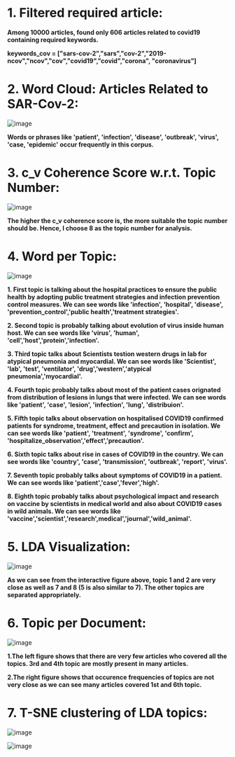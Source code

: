 # **1. Filtered required article:**
**Among 10000 articles, found only 606 articles related to covid19 containing required keywords.**

**keywords_cov = ["sars-cov-2","sars","cov-2","2019-ncov","ncov","cov","covid19","covid","corona",
             "coronavirus"]**

# **2. Word Cloud: Articles Related to SAR-Cov-2:**

![image](https://user-images.githubusercontent.com/80167074/209726867-c4c29eef-b75f-406f-9781-60a1cd8f9020.png)

**Words or phrases like  'patient', 'infection', 'disease', 'outbreak', 'virus', 'case, 'epidemic' occur frequently in this corpus.**

# **3. c_v Coherence Score w.r.t. Topic Number:**
![image](https://user-images.githubusercontent.com/80167074/209726987-186366f8-e4b7-4a14-89ce-d62c3f82bee5.png)

**The higher the c_v coherence score is, the more suitable the topic number should be. Hence, I choose 8 as the topic number for analysis.**

# **4. Word per Topic:**

![image](https://user-images.githubusercontent.com/80167074/209727120-26a38b1f-7232-40d7-8ef1-703a6129d020.png)

**1. First topic is talking about the hospital practices to ensure the public health by adopting public treatment strategies and infection prevention control measures. We can see words like 'infection', 'hospital', 'disease', 'prevention_control','public health','treatment strategies'.**

**2. Second topic is probably talking about evolution of virus inside human host. We can see words like  'virus', 'human', 'cell','host','protein','infection'.**

**3. Third topic talks about Scientists testion western drugs in lab for atypical pneumonia and myocardial. We can see words like 'Scientist', 'lab', 'test', 'ventilator', 'drug','western','atypical pneumonia','myocardial'.**

**4. Fourth topic probably talks about most of the patient cases orignated from distribution of lesions in lungs that were infected. We can see words like 'patient', 'case', 'lesion', 'infection', 'lung', 'distribuion'.**

**5. Fifth topic talks about observation on hospitalised COVID19 confirmed patients for syndrome, treatment, effect and precaution in isolation. We can see words like 'patient', 'treatment', 'syndrome', 'confirm', 'hospitalize_observation','effect','precaution'.**

**6. Sixth topic talks about rise in cases of COVID19 in the country. We can see words like 'country', 'case', 'transmission', 'outbreak', 'report', 'virus'.**

**7. Seventh topic probably talks about symptoms of COVID19 in a patient. We can see words like 'patient','case','fever','high'.**

**8. Eighth topic probably talks about psychological impact and research on vaccine by scientists in medical world and also about COVID19 cases in wild animals. We can see words like 'vaccine','scientist','research',medical','journal','wild_animal'.**

# **5. LDA Visualization:**
![image](https://user-images.githubusercontent.com/80167074/209727434-41bd143d-9385-4f0b-99b6-2980b5df1506.png)

**As we can see from the interactive figure above, topic 1 and 2 are very close as well as 7 and 8 (5 is also similar to 7). The other topics are separated appropriately.**


# **6. Topic per Document:**
![image](https://user-images.githubusercontent.com/80167074/209727348-4af9e927-f29e-4eb1-9c75-67a578eab7f7.png)

**1.The left figure shows that there are very few articles who covered all the topics. 3rd and 4th topic are mostly present in many articles.**

**2.The right figure shows that occurence frequencies of topics are not very close as we can see many articles covered 1st and 6th topic.**

# **7. T-SNE clustering of LDA topics:**

![image](https://user-images.githubusercontent.com/80167074/209727614-05222930-f330-4dcb-849f-71b7de61ce3b.png)

![image](https://user-images.githubusercontent.com/80167074/209727582-37ee6d7d-9085-49e6-ac34-3e19d459c686.png)





